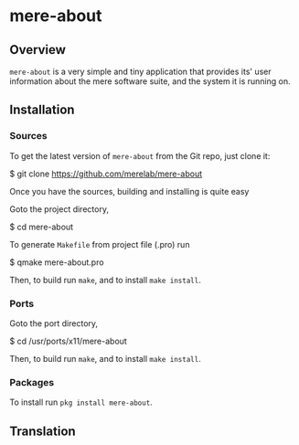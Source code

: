 # mere-about

## Overview

`mere-about` is a very simple and tiny application that provides its' user information about the mere software suite, and the
system it is running on.

## Installation

### Sources

To get the latest version of `mere-about` from the Git repo, just clone it:

$ git clone https://github.com/merelab/mere-about

Once you have the sources, building and installing is quite easy

Goto the project directory,

$ cd mere-about

To generate `Makefile` from project file (.pro) run

$ qmake mere-about.pro

Then, to build run `make`, and to install `make install`.

### Ports

Goto the port directory, 

$ cd /usr/ports/x11/mere-about

Then, to build run `make`, and to install `make install`.

### Packages

To install run `pkg install mere-about`.

## Translation
